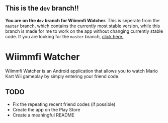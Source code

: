 ## This is the `dev` branch!!
**You are on the `dev` branch for Wiimmfi Watcher.** This is seperate from the `master` branch, which contains the currently most stable version, while this branch is made for me to work on the app without changing currently stable code. If you are looking for the `master` branch, [click here.](https://github.com/brysonsteck/wiimmfi-watcher/tree/master)

# Wiimmfi Watcher

Wiimmfi Watcher is an Android application that allows you to watch Mario Kart Wii gameplay by simply entering your friend code. 

## TODO

* Fix the repeating recent friend codes (if possible)
* Create the app on the Play Store
* Create a meaningful README
